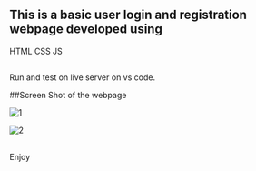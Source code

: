 ## This is a basic user login and registration webpage developed using 
HTML CSS JS

##
Run and test on live server on vs code.

##Screen Shot of the webpage 

![1](https://github.com/Naveen7271/Login-and-Register-/assets/86604472/1bf5f72a-29e1-47bb-b7e7-d24bc17d936e)

![2](https://github.com/Naveen7271/Login-and-Register-/assets/86604472/b5402d03-58c2-4087-8832-a45a8a2ab13b)

##
Enjoy
